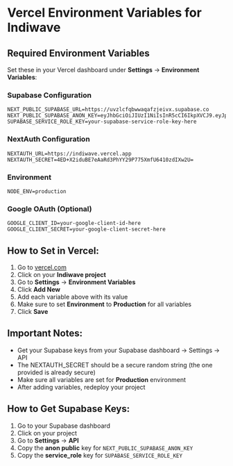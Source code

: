# Vercel Environment Variables for Indiwave

## Required Environment Variables

Set these in your Vercel dashboard under **Settings** → **Environment Variables**:

### Supabase Configuration
```
NEXT_PUBLIC_SUPABASE_URL=https://uvzlcfqbwwaqafzjeivx.supabase.co
NEXT_PUBLIC_SUPABASE_ANON_KEY=eyJhbGciOiJIUzI1NiIsInR5cCI6IkpXVCJ9.eyJpc3MiOiJzdXBhYmFzZSIsInJlZiI6InV2emxjZnFid3dhcWFmemplaXZ4Iiwicm9sZSI6ImFub24iLCJpYXQiOjE3NTg4MjYwNjMsImV4cCI6MjA3NDQwMjA2M30.GklR3s5ITYSOGYdCoJrkBZn8ot24StBeLm3IFrtasyQ
SUPABASE_SERVICE_ROLE_KEY=your-supabase-service-role-key-here
```

### NextAuth Configuration
```
NEXTAUTH_URL=https://indiwave.vercel.app
NEXTAUTH_SECRET=4ED+X2iduBE7eAaRd3PhYY29P775XmfU6410zdIXw2U=
```

### Environment
```
NODE_ENV=production
```

### Google OAuth (Optional)
```
GOOGLE_CLIENT_ID=your-google-client-id-here
GOOGLE_CLIENT_SECRET=your-google-client-secret-here
```

## How to Set in Vercel:

1. Go to [vercel.com](https://vercel.com)
2. Click on your **Indiwave project**
3. Go to **Settings** → **Environment Variables**
4. Click **Add New**
5. Add each variable above with its value
6. Make sure to set **Environment** to **Production** for all variables
7. Click **Save**

## Important Notes:

- Get your Supabase keys from your Supabase dashboard → Settings → API
- The NEXTAUTH_SECRET should be a secure random string (the one provided is already secure)
- Make sure all variables are set for **Production** environment
- After adding variables, redeploy your project

## How to Get Supabase Keys:

1. Go to your Supabase dashboard
2. Click on your project
3. Go to **Settings** → **API**
4. Copy the **anon public** key for `NEXT_PUBLIC_SUPABASE_ANON_KEY`
5. Copy the **service_role** key for `SUPABASE_SERVICE_ROLE_KEY`
